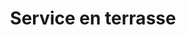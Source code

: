 ---
title: "Service en terrasse"
description: "Prenez place seul ou à plusieurs, à la fraîche en terrasse."
icon: "icon.svg"
---